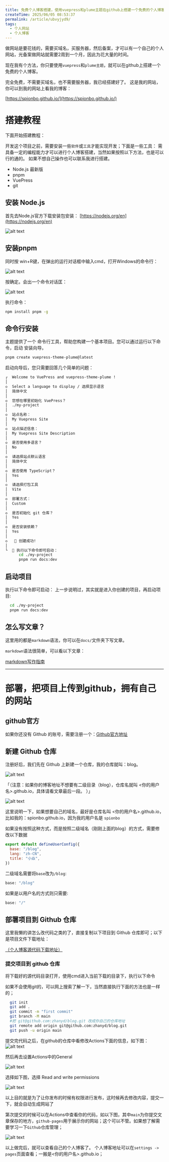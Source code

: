 ```yaml
---
title: 免费个人博客搭建，使用vuepress和plume主题在github上搭建一个免费的个人博客
createTime: 2025/06/05 08:53:37
permalink: /article/ubvyjyd9/
tags:
  - 个人网站
  - 个人博客
---
```


做网站是要花钱的，需要买域名，买服务器，然后备案，才可以有一个自己的个人网站，光备案做网站就需要2周到一个月，因此为花大量的时间。

现在我有个方法，你只要使用`vuepress`和`plume主题`，就可以在github上搭建一个免费的个人博客。

完全免费，不需要买域名，也不需要服务器，我已经搭建好了。
这是我的网站，你可以到我的网站上看我的博客：

[https://spionbo.github.io/](https://spionbo.github.io/)

# 搭建教程

下面开始搭建教程：

开发这个项目之前，需要安装一些`软件`或`工具`才能实现开发；下面是一些工具：
需具备一定的编程能力才可以进行个人博客搭建，当然如果按照以下方法，也是可以行的通的。
如果不想自己操作也可以联系我进行搭建。

- Node.js 最新版
- pnpm
- VuePress
- git

## 安装 Node.js
首先去Node.js官方下载安装包安装： [https://nodejs.org/en](https://nodejs.org/en)

![alt text](./images/image.png)

## 安装pnpm
同时按 win+R键，在弹出的运行对话框中输入cmd，打开Windows的命令行：

![alt text](./images/pnpm.png)

按确定。会出一个命令对话匡：

![alt text](./images/cmd.png)

执行命令：

```bash
npm install pnpm -g
```
## 命令行安装
主题提供了一个 命令行工具，帮助您构建一个基本项目。您可以通过运行以下命令，启动 安装向导。

```bash
pnpm create vuepress-theme-plume@latest
```

启动向导后，您只需要回答几个简单的问题：

```bash
┌  Welcome to VuePress and vuepress-theme-plume !
│
◇  Select a language to display / 选择显示语言
│  简体中文
│
◇  您想在哪里初始化 VuePress？
│  ./my-project
│
◇  站点名称：
│  My Vuepress Site
│
◇  站点描述信息：
│  My Vuepress Site Description
│
◇  是否使用多语言？
│  No
│
◇  请选择站点默认语言
│  简体中文
│
◇  是否使用 TypeScript？
│  Yes
│
◇  请选择打包工具
│  Vite
│
◇  部署方式：
│  Custom
│
◇  是否初始化 git 仓库？
│  Yes
│
◇  是否安装依赖？
│  Yes
│
◇   🎉 创建成功!
│
└  🔨 执行以下命令即可启动：
      cd ./my-project
      pnpm run docs:dev
```

## 启动项目
执行以下命令即可启动：
上一步说明过，其实就是进入你创建的项目，再启动项目:

```bash
  cd ./my-project
  pnpm run docs:dev
```

## 怎么写文章？

这里用的都是`markdown`语法，你可以在`docs/`文件夹下写文章。

`markdown`语法很简单，可以看以下文章：

[markdown写作指南](/article/a8ekvit2/)

---

# 部署，把项目上传到github，拥有自己的网站

## github官方
如果你还没有 Github 的账号，需要注册一个：[Github官方地址](https://github.com/)

## 新建 Github 仓库
注册好后，我们先在 Github 上新建一个仓库，我的仓库就叫：blog。

![alt text](./images/github_create.png)

「（注意：如果你的博客地址不想要有二级目录（blog），仓库名就叫 <你的用户名>.github.io，具体请看文章最后一段。 ）」

![alt text](./images/github_create_repository.png)

这里说明一下，如果想要自己的域名，最好是仓库名叫 <你的用户名>.github.io，比如我的：spionbo.github.io，因为我的用户名是 `spionbo`

如果没有按照这种方式，而是按照二级域名（刚刚上面的blog）的方式，需要修改以下数据

```js
export default defineUserConfig({
  base: "/blog",
  lang: "zh-CN",
  title: "小焱",
})
```
二级域名需要将`base`改为`/blog`:

```bash
base: "/blog"
```
如果是以用户名的方式则只需要:

```bash
base: "/"
```

## 部署项目到 Github 仓库

这里我懒的讲怎么改代码之类的了，直接复制以下项目到 Github 仓库即可；以下是项目文件下载地址：

[（个人博客源代码下载地址）](https://pan.quark.cn/s/ebad1f657ad1)

###  提交项目到 github 仓库


将下载好的源代码目录打开，使用cmd进入当前下载的目录下，执行以下命令

如果不会使用git的，可以网上搜索了解一下，当然直接执行下面的方法也是一样的；

```bash
  git init 
  git add .
  git commit -m "first commit"
  git branch -M main
  #把 git@github.com:zhanyd/blog.git 改成你自己的仓库地址
  git remote add origin git@github.com:zhanyd/blog.git
  git push -u origin main

```

提交完代码之后，在github的仓库中看修改Actions下面的信息，如下图：
![alt text](./images/github_action.png)

然后再去设置Actions中的General

![alt text](./images/github_action_setting0.png)

选择如下图，选择 Read and write permissions

![alt text](./images/github_action_setting.png)

以上目的就是为了让你发布的时候有权限进行发布，这时候再去修改内容，提交一下，就会自动生成网站了

第次提交的时候可以在Actions中查看你的代码，如以下图，其中`main`为你提交文章保存的地方，`github-pages`用于展示你的网站；这个可以不管。如果想了解需要学习一下`Github`仓库管理；

![alt text](./images/action_workflows.png)

以上做完后，就可以查看自己的个人博客了。
个人博客地址可以在`settings -> pages`页面查看；一搬是<你的用户名>.github.io；